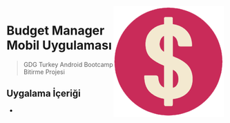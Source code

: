 <img src="icon.png" align="right" />

# Budget Manager Mobil Uygulaması
> GDG Turkey Android Bootcamp Bitirme Projesi

## Uygalama İçeriği

- 